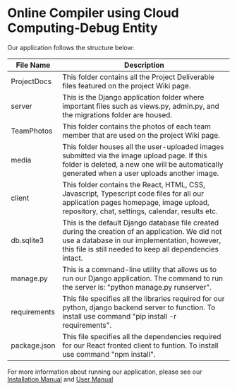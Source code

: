 # Online Compiler using Cloud Computing-Debug Entity
<p>Our application follows the structure below:</p>
<table>
<thead>
<tr>
<th>File Name</th>
<th>Description</th>
</tr>
</thead>
<tbody>
<tr>
<td>ProjectDocs</td>
<td>This folder contains all the Project Deliverable files featured on the project Wiki page.</td>
</tr>
<tr>
<td>server</td>
<td>This is the Django application folder where important files such as views.py, admin.py, and the migrations folder are housed.</td>
</tr>
<tr>
<td>TeamPhotos</td>
<td>This folder contains the photos of each team member that are used on the project Wiki page.</td>
</tr>
<tr>
<td>media</td>
<td>This folder houses all the user-uploaded images submitted via the image upload page. If this folder is deleted, a new one will be automatically generated when a user uploads another image.</td>
</tr>
<tr>
<td>client</td>
<td>This folder contains the React, HTML, CSS, Javascript, Typescript code files for all our application pages homepage, image upload, repository, chat, settings, calendar, results etc.</td>
</tr>
<tr>
<td>db.sqlite3</td>
<td>This is the default Django database file created during the creation of an application. We did not use a database in our implementation, however, this file is still needed to keep all dependencies intact.</td>
</tr>
<tr>
<td>manage.py</td>
<td>This is a command-line utility that allows us to run our Django application. The command to run the server is: "python manage.py runserver".</td>
</tr>
<tr>
<td>requirements</td>
<td>This file specifies all the libraries required for our python, django backend server to function. To install use command "pip install -r requirements".</td>
</tr>
<tr>
<td>package.json</td>
<td>This file specifies all the dependencies required for our React fronted client to funtion. To install use command "npm install".</td>
</tr>
</tbody>
</table>
<p>For more information about running our application, please see our <a href="https://github.com/anchalsingh30/DebugEntity/blob/main/Project%20Docs/CS692%20All%20Deliverables%201-4/INSTALLATION%20MANUAL-min.pdf">Installation Manual</a> and <a href="https://github.com/anchalsingh30/DebugEntity/blob/main/Project%20Docs/CS692%20All%20Deliverables%201-4/User%20Manual.pdf">User Manual</a></p>
</article>
        </div>
    </div>


</div>
